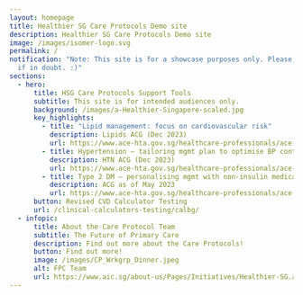 ```yaml
---
layout: homepage
title: Healthier SG Care Protocols Demo site
description: Healthier SG Care Protocols Demo site
image: /images/isomer-logo.svg
permalink: /
notification: "Note: This site is for a showcase purposes only. Please read T&Cs
  if in doubt. :)"
sections:
  - hero:
      title: HSG Care Protocols Support Tools
      subtitle: This site is for intended audiences only.
      background: /images/a-Healthier-Singapore-scaled.jpg
      key_highlights:
        - title: "Lipid management: focus on cardiovascular risk"
          description: Lipids ACG (Dec 2023)
          url: https://www.ace-hta.gov.sg/healthcare-professionals/ace-clinical-guidances-(acgs)/details/lipid-management-focus-on-cardiovascular-risk
        - title: Hypertension – tailoring mgmt plan to optimise BP control
          description: HTN ACG (Dec 2023)
          url: https://www.ace-hta.gov.sg/healthcare-professionals/ace-clinical-guidances-(acgs)/details/hypertension-tailoring-the-management-plan-to-optimise-blood-pressure-control
        - title: Type 2 DM — personalising mgmt with non-insulin medications
          description: ACG as of May 2023
          url: https://www.ace-hta.gov.sg/healthcare-professionals/ace-clinical-guidances-(acgs)/details/t2dm-personalising-medications
      button: Revised CVD Calculator Testing
      url: /clinical-calculators-testing/calbg/
  - infopic:
      title: About the Care Protocol Team
      subtitle: The Future of Primary Care
      description: Find out more about the Care Protocols!
      button: Find out more!
      image: /images/CP_Wrkgrp_Dinner.jpeg
      alt: FPC Team
      url: https://www.aic.sg/about-us/Pages/Initiatives/Healthier-SG.aspx
---
```

